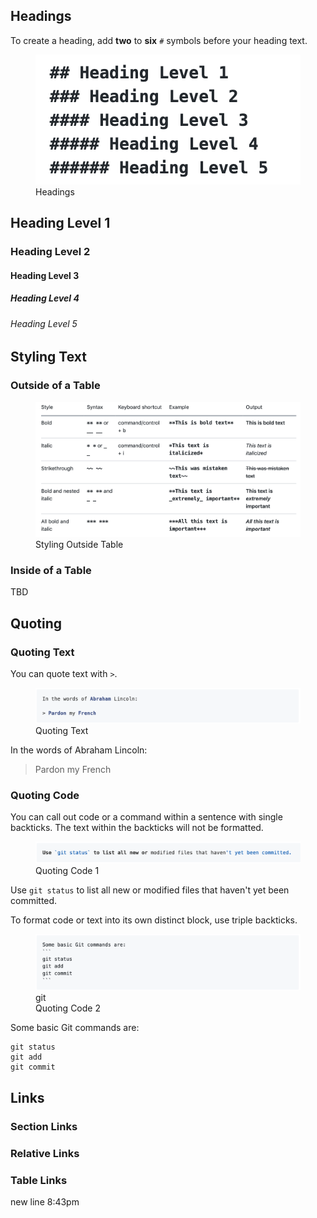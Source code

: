 ## Headings
To create a heading, add **two** to **six** `#` symbols before your heading text.
<figure>
	<img src="images/headings.png" alt="Headings">
	<figcaption>Headings</figcaption>
</figure>

## Heading Level 1
### Heading Level 2
#### Heading Level 3
##### Heading Level 4
###### Heading Level 5

## Styling Text
### Outside of a Table
<figure>
	<img src="images/styling-outside-table.png" alt="Styling Outside Table">
	<figcaption>Styling Outside Table</figcaption>
</figure>

### Inside of a Table
TBD

## Quoting
### Quoting Text
You can quote text with `>`.
<figure>
	<img src="images/quoting-text.png" alt="Quoting Text">
	<figcaption>Quoting Text</figcaption>
</figure>

In the words of Abraham Lincoln:
> Pardon my French

### Quoting Code
You can call out code or a command within a sentence with single backticks. The text within the backticks will not be formatted.
<figure>
	<img src="images/quoting-code-1.png" alt="Quoting Code 1">
	<figcaption>Quoting Code 1</figcaption>
</figure>

Use `git status` to list all new or modified files that haven't yet been committed.

To format code or text into its own distinct block, use triple backticks.
<figure>
	<img src="images/quoting-code-2.png" alt="Quoting Code 2">git 
	<figcaption>Quoting Code 2</figcaption>
</figure>
Some basic Git commands are:

```
git status
git add
git commit
```
## Links
### Section Links
### Relative Links
### Table Links

new line 8:43pm